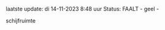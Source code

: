 laatste update: 
di 14-11-2023  8:48   uur 
Status: FAALT - geel - 
<div class="service Y">schijfruimte</div>